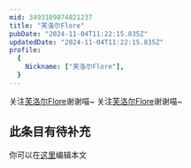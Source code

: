 ```yaml
---
mid: 3493109874821237
title: "芙洛尔Flore"
pubDate: "2024-11-04T11:22:15.835Z"
updatedDate: "2024-11-04T11:22:15.835Z"
profile:
  {
    Nickname: ["芙洛尔Flore"],
  }
---
```


关注[芙洛尔Flore](https://space.bilibili.com/3493109874821237)谢谢喵~ 关注[芙洛尔Flore](https://space.bilibili.com/3493109874821237)谢谢喵~

## 此条目有待补充
你可以在[这里](https://github.com/Yuhanawa/VTuber.ICU-Content/edit/master/v/芙洛尔Flore/index.md)编辑本文
